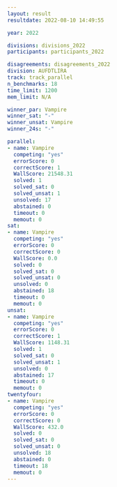 ```yaml
---
layout: result
resultdate: 2022-08-10 14:49:55

year: 2022

divisions: divisions_2022
participants: participants_2022

disagreements: disagreements_2022
division: AUFDTLIRA
track: track_parallel
n_benchmarks: 18
time_limit: 1200
mem_limit: N/A

winner_par: Vampire
winner_sat: "-"
winner_unsat: Vampire
winner_24s: "-"

parallel:
- name: Vampire
  competing: "yes"
  errorScore: 0
  correctScore: 1
  WallScore: 21548.31
  solved: 1
  solved_sat: 0
  solved_unsat: 1
  unsolved: 17
  abstained: 0
  timeout: 0
  memout: 0
sat:
- name: Vampire
  competing: "yes"
  errorScore: 0
  correctScore: 0
  WallScore: 0.0
  solved: 0
  solved_sat: 0
  solved_unsat: 0
  unsolved: 0
  abstained: 18
  timeout: 0
  memout: 0
unsat:
- name: Vampire
  competing: "yes"
  errorScore: 0
  correctScore: 1
  WallScore: 1148.31
  solved: 1
  solved_sat: 0
  solved_unsat: 1
  unsolved: 0
  abstained: 17
  timeout: 0
  memout: 0
twentyfour:
- name: Vampire
  competing: "yes"
  errorScore: 0
  correctScore: 0
  WallScore: 432.0
  solved: 0
  solved_sat: 0
  solved_unsat: 0
  unsolved: 18
  abstained: 0
  timeout: 18
  memout: 0
---
```

